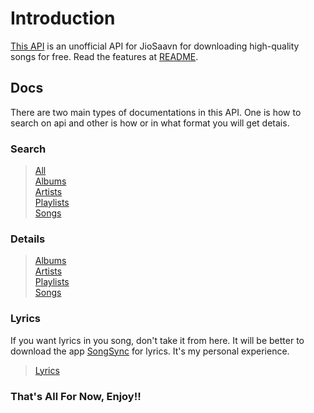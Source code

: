 # Introduction

[This API](https://saavn-search-api-17.vercel.app/) is an unofficial API for JioSaavn for downloading high-quality songs for free. Read the features at [README](/README.md).

## Docs

There are two main types of documentations in this API. One is how to search on api and other is how or in what format you will get detais.

### Search

> [All](/docs/search/all.md) <br>
> [Albums](/docs/search/albums.md) <br>
> [Artists](/docs/search/artists.md) <br>
> [Playlists](/docs/search/playlists.md)<br>
> [Songs](/docs/search/songs.md)

### Details

> [Albums](/docs/details/albums.md) <br>
> [Artists](/docs/details/artists.md) <br>
> [Playlists](/docs/details/playlists.md) <br>
> [Songs](/docs/details/songs.md)

### Lyrics

If you want lyrics in you song, don't take it from here. It will be better to download the app [SongSync](https://github.com/Lambada10/SongSync) for lyrics. It's my personal experience.
> [Lyrics](/docs/lyrics.md)


### That's All For Now, Enjoy!!
